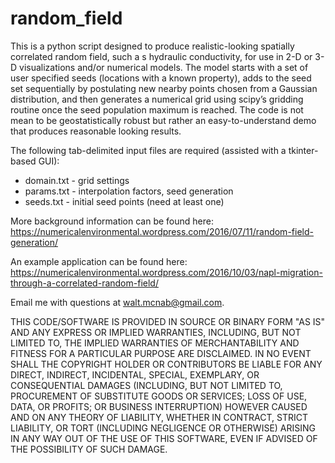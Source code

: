 # random_field
This is a python script designed to produce realistic-looking spatially correlated random field, such a s hydraulic conductivity, for use in 2-D or 3-D visualizations and/or numerical models. The model starts with a set of user specified seeds (locations with a known property), adds to the seed set sequentially by postulating new nearby points chosen from a Gaussian distribution, and then generates a numerical grid using scipy’s gridding routine once the seed population maximum is reached. The code is not mean to be geostatistically robust but rather an easy-to-understand demo that produces reasonable looking results.

The following tab-delimited input files are required (assisted with a tkinter-based GUI):

* domain.txt - grid settings
* params.txt - interpolation factors, seed generation
* seeds.txt - initial seed points (need at least one)

More background information can be found here: https://numericalenvironmental.wordpress.com/2016/07/11/random-field-generation/

An example application can be found here: https://numericalenvironmental.wordpress.com/2016/10/03/napl-migration-through-a-correlated-random-field/

Email me with questions at walt.mcnab@gmail.com.

THIS CODE/SOFTWARE IS PROVIDED IN SOURCE OR BINARY FORM "AS IS" AND ANY EXPRESS OR IMPLIED WARRANTIES, INCLUDING, BUT NOT LIMITED TO, THE IMPLIED WARRANTIES OF MERCHANTABILITY AND FITNESS FOR A PARTICULAR PURPOSE ARE DISCLAIMED. IN NO EVENT SHALL THE COPYRIGHT HOLDER OR CONTRIBUTORS BE LIABLE FOR ANY DIRECT, INDIRECT, INCIDENTAL, SPECIAL, EXEMPLARY, OR CONSEQUENTIAL DAMAGES (INCLUDING, BUT NOT LIMITED TO, PROCUREMENT OF SUBSTITUTE GOODS OR SERVICES; LOSS OF USE, DATA, OR PROFITS; OR BUSINESS INTERRUPTION) HOWEVER CAUSED AND ON ANY THEORY OF LIABILITY, WHETHER IN CONTRACT, STRICT LIABILITY, OR TORT (INCLUDING NEGLIGENCE OR OTHERWISE) ARISING IN ANY WAY OUT OF THE USE OF THIS SOFTWARE, EVEN IF ADVISED OF THE POSSIBILITY OF SUCH DAMAGE.

